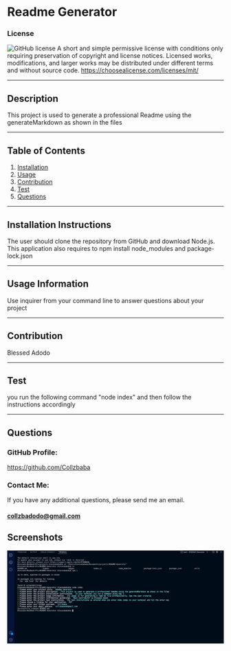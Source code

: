 # Readme Generator
  ### License
  ![GitHub license](https://img.shields.io/badge/license-MIT-blue.svg)
  A short and simple permissive license with conditions only requiring preservation of copyright and license notices. Licensed works, modifications, and larger works may be distributed under different terms and without source code.
  https://choosealicense.com/licenses/mit/
  ***
  
  ## Description
  This project is used to generate a professional Readme using the generateMarkdown as shown in the files
  ***
  
  ## Table of Contents
  1. [Installation](#installation)
  2. [Usage](#usage)
  3. [Contribution](#contribution)
  4. [Test](#test)
  5. [Questions](#questions)
  ***
  
  <a name="installation"></a>
  ## Installation Instructions
  
  The user should clone the repository from GitHub and download Node.js. This application also requires to npm install node_modules and package-lock.json
  ***
  
  <a name="usage"></a>
  ## Usage Information
  
  Use inquirer from your command line to answer questions about your project
  ***
  
  <a name="contribution"></a>
  ## Contribution
  Blessed Adodo
  ***

  <a name="Test"></a>
  ## Test
  you run the following command "node index" and then follow the instructions accordingly
  ***
  
  <a name="questions"></a>
  ## Questions
  
  ### GitHub Profile:
  https://github.com/Collzbaba
  
  ### Contact Me:
  If you have any additional questions, please send me an email.
  #### collzbadodo@gmail.com 

  ## Screenshots
  ![Screenshots](./images/readme-generator-screenshot.png)

  